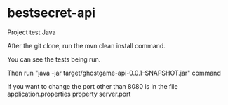 # bestsecret-api
Project test Java

After the git clone, run the mvn clean install command.

You can see the tests being run.

Then run "java -jar target/ghostgame-api-0.0.1-SNAPSHOT.jar"  command

If you want to change the port other than 8080 is in the file application.properties property server.port
